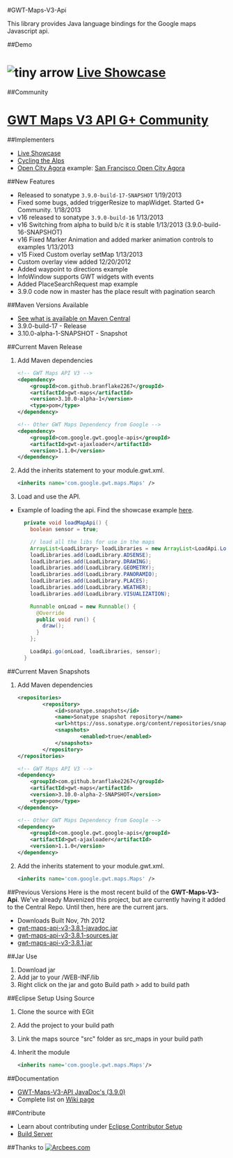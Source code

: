 #GWT-Maps-V3-Api

This library provides Java language bindings for the Google maps Javascript api. 

##Demo
# ![tiny arrow](http://www.lirmm.fr/bib-icons/Stanford/arrow.small.rightT.gif "tiny arrow")  [Live Showcase](http://gonevertical-apis.appspot.com/)

##Community
# [GWT Maps V3 API G+ Community](https://plus.google.com/communities/105780740892495987648)

##Implementers
* [Live Showcase](http://gonevertical-apis.appspot.com)
* [Cycling the Alps](http://www.cyclingthealps.com)
* [Open City Agora](http://opencityagora.appspot.com/) example: [San Francisco Open City Agora](http://sf.opencityagora.appspot.com/Agora.html)

##New Features
* Released to sonatype `3.9.0-build-17-SNAPSHOT` 1/19/2013
* Fixed some bugs, added triggerResize to mapWidget. Started G+ Community. 1/18/2013
* v16 released to sonatype `3.9.0-build-16` 1/13/2013
* v16 Switching from alpha to build b/c it is stable 1/13/2013 (3.9.0-build-16-SNAPSHOT)
* v16 Fixed Marker Animation and added marker animation controls to examples 1/13/2013
* v15 Fixed Custom overlay setMap 1/13/2013
* Custom overlay view added 12/20/2012
* Added waypoint to directions example
* InfoWindow supports GWT widgets with events
* Added PlaceSearchRequest map example
* 3.9.0 code now in master has the place result with pagination search

##Maven Versions Available
* [See what is available on Maven Central](http://search.maven.org/#search%7Cga%7C1%7Ccom.github.branflake2267)
* 3.9.0-build-17 - Release
* 3.10.0-alpha-1-SNAPSHOT - Snapshot 

##Current Maven Release	
1. Add Maven dependencies	
	```xml
	<!-- GWT Maps API V3 -->
	<dependency>
		<groupId>com.github.branflake2267</groupId>
		<artifactId>gwt-maps</artifactId>
		<version>3.10.0-alpha-1</version>
		<type>pom</type>
	</dependency>

	<!-- Other GWT Maps Dependency from Google -->
	<dependency>
		<groupId>com.google.gwt.google-apis</groupId>
		<artifactId>gwt-ajaxloader</artifactId>
		<version>1.1.0</version>
	</dependency>
	```
	
2. Add the inherits statement to your module.gwt.xml.	
	```xml
	<inherits name='com.google.gwt.maps.Maps' />
	```
3. Load and use the API.

* Example of loading the api. Find the showcase example [here](https://github.com/branflake2267/GWT-Maps-V3-Api/blob/master/gwt-maps-showcase/src/main/java/com/google/gwt/maps/testing/client/Showcase.java#L78).
	```java
	  private void loadMapApi() {
	    boolean sensor = true;
	
	    // load all the libs for use in the maps
	    ArrayList<LoadLibrary> loadLibraries = new ArrayList<LoadApi.LoadLibrary>();
	    loadLibraries.add(LoadLibrary.ADSENSE);
	    loadLibraries.add(LoadLibrary.DRAWING);
	    loadLibraries.add(LoadLibrary.GEOMETRY);
	    loadLibraries.add(LoadLibrary.PANORAMIO);
	    loadLibraries.add(LoadLibrary.PLACES);
	    loadLibraries.add(LoadLibrary.WEATHER);
	    loadLibraries.add(LoadLibrary.VISUALIZATION);
	
	    Runnable onLoad = new Runnable() {
	      @Override
	      public void run() {
	        draw();
	      }
	    };
	
	    LoadApi.go(onLoad, loadLibraries, sensor);
	  }
	```

##Current Maven Snapshots
1. Add Maven dependencies	
	```xml
	<repositories>
    		<repository>
        		<id>sonatype.snapshots</id>
        		<name>Sonatype snapshot repository</name>
        		<url>https://oss.sonatype.org/content/repositories/snapshots/</url>
        		<snapshots>
            			<enabled>true</enabled>
        		</snapshots>
    		</repository>
	</repositories>

	<!-- GWT Maps API V3 -->
	<dependency>
		<groupId>com.github.branflake2267</groupId>
		<artifactId>gwt-maps</artifactId>
		<version>3.10.0-alpha-2-SNAPSHOT</version>
		<type>pom</type>
	</dependency>

	<!-- Other GWT Maps Dependency from Google -->
	<dependency>
		<groupId>com.google.gwt.google-apis</groupId>
		<artifactId>gwt-ajaxloader</artifactId>
		<version>1.1.0</version>
	</dependency>
	```
	
2. Add the inherits statement to your module.gwt.xml.	
	```xml
	<inherits name='com.google.gwt.maps.Maps' />
	```

##Previous Versions
Here is the most recent build of the **GWT-Maps-V3-Api**. We've already Mavenized this project, but are currently having it added to the Central Repo. Until then, here are the current jars.

* Downloads Built Nov, 7th 2012
* [gwt-maps-api-v3-3.8.1-javadoc.jar](https://github.com/downloads/branflake2267/GWT-Maps-V3-Api/Apis_Google_Maps-3.8.1-javadoc.jar)
* [gwt-maps-api-v3-3.8.1-sources.jar](https://github.com/downloads/branflake2267/GWT-Maps-V3-Api/Apis_Google_Maps-3.8.1-sources.jar)
* [gwt-maps-api-v3-3.8.1.jar](https://github.com/downloads/branflake2267/GWT-Maps-V3-Api/Apis_Google_Maps-3.8.1.jar)

##Jar Use
1. Download jar
2. Add jar to your /WEB-INF/lib
3. Right click on the jar and goto Build path > add to build path

##Eclipse Setup Using Source
1. Clone the source with EGit
2. Add the project to your build path
3. Link the maps source "src" folder as src_maps in your build path
4. Inherit the module
	
	```xml
	<inherits name='com.google.gwt.maps.Maps'/>
	```

##Documentation
* [GWT-Maps-V3-API JavaDoc's (3.9.0)](http://branflake2267.github.com/GWT-Maps-V3-Api/javadoc/3.9.0-build-17/)
* Complete list on [Wiki page](https://github.com/branflake2267/GWT-Maps-V3-Api/wiki)

##Contribute
* Learn about contributing under [Eclipse Contributor Setup](https://github.com/branflake2267/GWT-Maps-V3-Api/wiki/Eclipse-Contributor-Setup)
* [Build Server](http://teamcity.gonevertical.org/)

##Thanks to
[![Arcbees.com](http://arcbees-ads.appspot.com/images/1.png)](http://arcbees.com)
